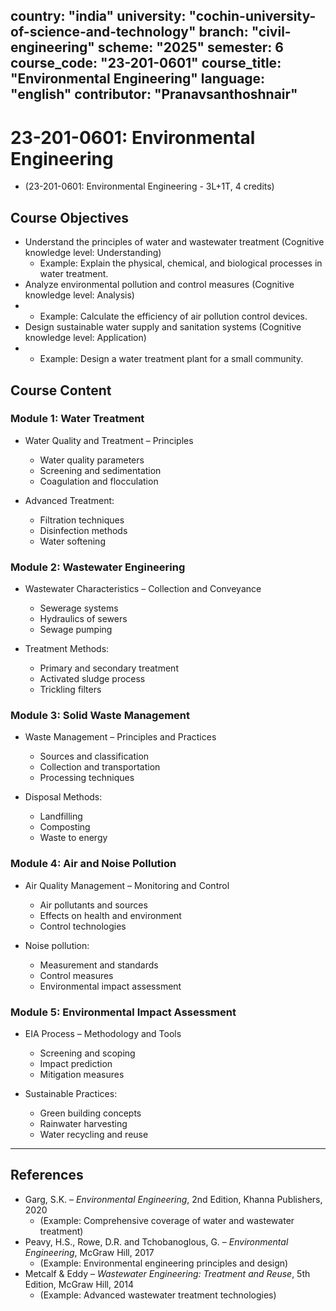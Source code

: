 
country: "india"
university: "cochin-university-of-science-and-technology"
branch: "civil-engineering"
scheme: "2025"
semester: 6
course_code: "23-201-0601"
course_title: "Environmental Engineering"
language: "english"
contributor: "Pranavsanthoshnair"
---

# 23-201-0601: Environmental Engineering 
  - (23-201-0601: Environmental Engineering - 3L+1T, 4 credits)

## Course Objectives

* Understand the principles of water and wastewater treatment (Cognitive knowledge level: Understanding)
    - Example: Explain the physical, chemical, and biological processes in water treatment.  
* Analyze environmental pollution and control measures (Cognitive knowledge level: Analysis)
*   - Example: Calculate the efficiency of air pollution control devices.  
* Design sustainable water supply and sanitation systems (Cognitive knowledge level: Application)
*   - Example: Design a water treatment plant for a small community.  

## Course Content

### Module 1: Water Treatment

* Water Quality and Treatment – Principles  
  - Water quality parameters
  - Screening and sedimentation
  - Coagulation and flocculation

* Advanced Treatment:  
  - Filtration techniques
  - Disinfection methods
  - Water softening

### Module 2: Wastewater Engineering

* Wastewater Characteristics – Collection and Conveyance  
  - Sewerage systems
  - Hydraulics of sewers
  - Sewage pumping

* Treatment Methods:  
  - Primary and secondary treatment
  - Activated sludge process
  - Trickling filters

### Module 3: Solid Waste Management

* Waste Management – Principles and Practices  
  - Sources and classification
  - Collection and transportation
  - Processing techniques

* Disposal Methods:  
  - Landfilling
  - Composting
  - Waste to energy

### Module 4: Air and Noise Pollution

* Air Quality Management – Monitoring and Control  
  - Air pollutants and sources
  - Effects on health and environment
  - Control technologies

* Noise pollution:  
  - Measurement and standards
  - Control measures
  - Environmental impact assessment

### Module 5: Environmental Impact Assessment

* EIA Process – Methodology and Tools  
  - Screening and scoping
  - Impact prediction
  - Mitigation measures

* Sustainable Practices:  
  - Green building concepts
  - Rainwater harvesting
  - Water recycling and reuse

---

## References

* Garg, S.K. – *Environmental Engineering*, 2nd Edition, Khanna Publishers, 2020
    - (Example: Comprehensive coverage of water and wastewater treatment)  
* Peavy, H.S., Rowe, D.R. and Tchobanoglous, G. – *Environmental Engineering*, McGraw Hill, 2017
    - (Example: Environmental engineering principles and design)  
* Metcalf & Eddy – *Wastewater Engineering: Treatment and Reuse*, 5th Edition, McGraw Hill, 2014
    - (Example: Advanced wastewater treatment technologies)
